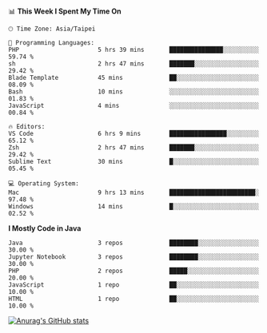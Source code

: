 <!--### Hi there 👋-->

<!--
**treevel/treevel** is a ✨ _special_ ✨ repository because its `README.md` (this file) appears on your GitHub profile.

Here are some ideas to get you started:

- 🔭 I’m currently working on ...
- 🌱 I’m currently learning ...
- 👯 I’m looking to collaborate on ...
- 🤔 I’m looking for help with ...
- 💬 Ask me about ...
- 📫 How to reach me: ...
- 😄 Pronouns: ...
- ⚡ Fun fact: ...
-->

<!--START_SECTION:waka-->
📊 **This Week I Spent My Time On** 

```text
🕑︎ Time Zone: Asia/Taipei

💬 Programming Languages: 
PHP                      5 hrs 39 mins       ███████████████░░░░░░░░░░   59.74 % 
sh                       2 hrs 47 mins       ███████░░░░░░░░░░░░░░░░░░   29.42 % 
Blade Template           45 mins             ██░░░░░░░░░░░░░░░░░░░░░░░   08.09 % 
Bash                     10 mins             ░░░░░░░░░░░░░░░░░░░░░░░░░   01.83 % 
JavaScript               4 mins              ░░░░░░░░░░░░░░░░░░░░░░░░░   00.84 % 

🔥 Editors: 
VS Code                  6 hrs 9 mins        ████████████████░░░░░░░░░   65.12 % 
Zsh                      2 hrs 47 mins       ███████░░░░░░░░░░░░░░░░░░   29.42 % 
Sublime Text             30 mins             █░░░░░░░░░░░░░░░░░░░░░░░░   05.45 % 

💻 Operating System: 
Mac                      9 hrs 13 mins       ████████████████████████░   97.48 % 
Windows                  14 mins             █░░░░░░░░░░░░░░░░░░░░░░░░   02.52 % 
```

**I Mostly Code in Java** 

```text
Java                     3 repos             ████████░░░░░░░░░░░░░░░░░   30.00 % 
Jupyter Notebook         3 repos             ████████░░░░░░░░░░░░░░░░░   30.00 % 
PHP                      2 repos             █████░░░░░░░░░░░░░░░░░░░░   20.00 % 
JavaScript               1 repo              ██░░░░░░░░░░░░░░░░░░░░░░░   10.00 % 
HTML                     1 repo              ██░░░░░░░░░░░░░░░░░░░░░░░   10.00 % 
```




<!--END_SECTION:waka-->

<!-- GitHub Stats Card-->
[![Anurag's GitHub stats](https://github-readme-stats.vercel.app/api?username=treevel&show_icons=true&theme=monokai&count_private=true)](https://github.com/anuraghazra/github-readme-stats)
